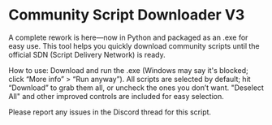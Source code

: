 # Community Script Downloader V3

A complete rework is here—now in Python and packaged as an .exe for easy use.
This tool helps you quickly download community scripts until the official SDN (Script Delivery Network) is ready.

How to use:
Download and run the .exe (Windows may say it's blocked; click “More info” > “Run anyway”).
All scripts are selected by default; hit “Download” to grab them all, or uncheck the ones you don’t want.
"Deselect All" and other improved controls are included for easy selection.

Please report any issues in the Discord thread for this script.
